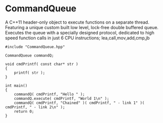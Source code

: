 # CommandQueue
A C++11 header-only object to execute functions on a separate thread. Featuring a unique custom built low level, lock-free double buffered queue. Executes the queue with a specially designed protocol, dedicated to high speed function calls in just 6 CPU instructions; lea,call,mov,add,cmp,jb


    #include "CommandQueue.hpp"

    CommandQueue commandQ;
    
    void cmdPrintf( const char* str )
    {
        printf( str );
    }

    int main()
    {
        commandQ( cmdPrintf, "Hello " );
        commandQ.execute( cmdPrintf, "World 1\n" );
        commandQ( cmdPrintf, "Chained" )( cmdPrintf, " - link 1" )( cmdPrintf, " - link 2\n" );
        return 0;
    }
